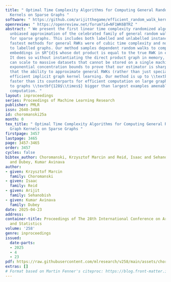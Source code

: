 ```yaml
---
title: " Optimal Time Complexity Algorithms for Computing General Random Walk Graph
  Kernels on Sparse Graphs "
software: " https://github.com/arijitthegame/efficient_random_walk_kernel "
openreview: " https://openreview.net/forum?id=NF1WK6BTRZ "
abstract: " We present the first linear time complexity randomized algorithms for
  unbiased approximation of the celebrated family of general random walk kernels (RWKs)
  for sparse graphs. This includes both labelled and unlabelled instances. The previous
  fastest methods for general RWKs were of cubic time complexity and not applicable
  to labelled graphs. Our method samples dependent random walks to compute novel graph
  embeddings in $R^{d}$ whose dot product is equal to the true RWK in expectation.
  It does so without instantiating the direct product graph in memory, meaning we
  can scale to massive datasets that cannot be stored on a single machine. We derive
  exponential concentration bounds to prove that our estimator is sharp, and show
  that the ability to approximate general RWKs (rather than just special cases) unlocks
  efficient implicit graph kernel learning. Our method is up to \\textbf{27$\\times$}
  faster than its counterparts for efficient computation on large graphs and scales
  to graphs \\textbf{128$\\times$} bigger than largest examples amenable to brute-force
  computation. "
layout: inproceedings
series: Proceedings of Machine Learning Research
publisher: PMLR
issn: 2640-3498
id: choromanski25a
month: 0
tex_title: " Optimal Time Complexity Algorithms for Computing General Random Walk
  Graph Kernels on Sparse Graphs "
firstpage: 3457
lastpage: 3465
page: 3457-3465
order: 3457
cycles: false
bibtex_author: Choromanski, Krzysztof Marcin and Reid, Isaac and Sehanobish, Arijit
  and Dubey, Kumar Avinava
author:
- given: Krzysztof Marcin
  family: Choromanski
- given: Isaac
  family: Reid
- given: Arijit
  family: Sehanobish
- given: Kumar Avinava
  family: Dubey
date: 2025-04-23
address:
container-title: Proceedings of The 28th International Conference on Artificial Intelligence
  and Statistics
volume: '258'
genre: inproceedings
issued:
  date-parts:
  - 2025
  - 4
  - 23
pdf: https://raw.githubusercontent.com/mlresearch/v258/main/assets/choromanski25a/choromanski25a.pdf
extras: []
# Format based on Martin Fenner's citeproc: https://blog.front-matter.io/posts/citeproc-yaml-for-bibliographies/
---
```

